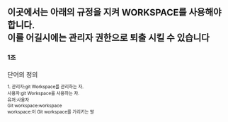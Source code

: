 <p style="font-size:20; font-weight: bold">이곳에서는 아래의 규정을 지켜 WORKSPACE를 사용해야 합니다.<br>
이를 어길시에는 관리자 권한으로 퇴출 시킬 수 있습니다</p>

<h4>1조</h4>
단어의 정의
<p style="font-size:10">1. 관리자:git Workspace를 관리하는 자.<br>
사용자:git Workspace를 사용하는 자.<br>
유저:사용자<br>
Git workspace:workspace<br>
workspace:이 Git workspace를 가리키는 말</p>




